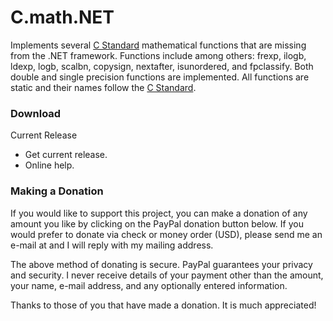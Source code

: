 # C.math.NET
Implements several [C Standard](http://en.cppreference.com/w/c/numeric/math) mathematical
functions that are missing from the .NET framework.
Functions include among others: frexp, ilogb, ldexp, logb, scalbn, copysign, nextafter,
isunordered, and fpclassify. Both double and single precision functions are implemented.
All functions are static and their names follow the
[C Standard](http://en.cppreference.com/w/c/numeric/math).

### Download

Current Release

- Get current  release.
- Online help.

### Making a Donation

If you would like to support this project, you can make a donation of any amount you like by
clicking on the PayPal donation button below.
If you would prefer to donate via check or money order (USD), please send me an e-mail at
and I will reply with my mailing address.



The above method of donating is secure. PayPal guarantees your privacy and security.
I never receive details of your payment other than the amount, your name, e-mail address,
and any optionally entered information.

Thanks to those of you that have made a donation. It is much appreciated!

